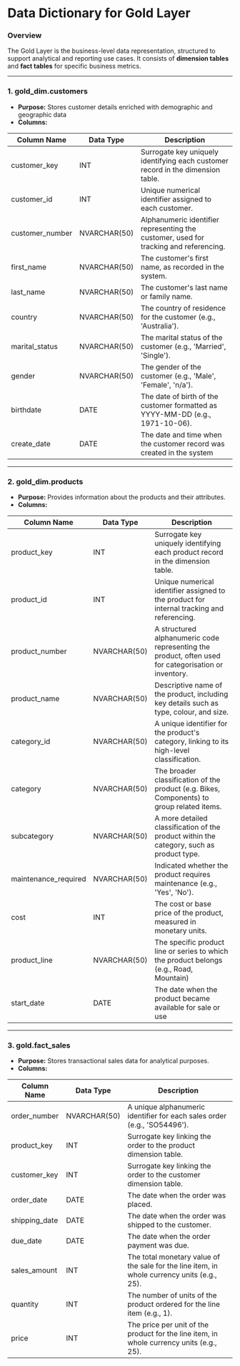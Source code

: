 # Data Dictionary for Gold Layer

### Overview
The Gold Layer is the business-level data representation, structured to support analytical and reporting use cases. It consists of **dimension tables** and **fact tables** for specific business metrics.

---

### 1. gold_dim.customers
- **Purpose:** Stores customer details enriched with demographic and geographic data
- **Columns:**

| Column Name     | Data Type       | Description                                                                           |
|-----------------|-----------------|---------------------------------------------------------------------------------------|
| customer_key    | INT             | Surrogate key uniquely identifying each customer record in the dimension table.       |
| customer_id     | INT             | Unique numerical identifier assigned to each customer.                                |
| customer_number | NVARCHAR(50)    | Alphanumeric identifier representing the customer, used for tracking and referencing. |
| first_name      | NVARCHAR(50)    | The customer's first name, as recorded in the system.                                 |
| last_name       | NVARCHAR(50)    | The customer's last name or family name.                                              |
| country         | NVARCHAR(50)    | The country of residence for the customer (e.g., 'Australia').                        |
| marital_status  | NVARCHAR(50)    | The marital status of the customer (e.g., 'Married', 'Single').                       |
| gender          | NVARCHAR(50)    | The gender of the customer (e.g., 'Male', 'Female', 'n/a').                           |
| birthdate       | DATE            | The date of birth of the customer formatted as YYYY-MM-DD (e.g., 1971-10-06).         |
| create_date     | DATE            | The date and time when the customer record was created in the system                  |
---

### 2. gold_dim.products
- **Purpose:** Provides information about the products and their attributes.
- **Columns:**

| Column Name          | Data Type       | Description                                                                                          |
|----------------------|-----------------|------------------------------------------------------------------------------------------------------|
| product_key          | INT             | Surrogate key uniquely identifying each product record in the dimension table.                       |
| product_id           | INT             | Unique numerical identifier assigned to the product for internal tracking and referencing.           |
| product_number       | NVARCHAR(50)    | A structured alphanumeric code representing the product, often used for categorisation or inventory. |
| product_name         | NVARCHAR(50)    | Descriptive name of the product, including key details such as type, colour, and size.               |
| category_id          | NVARCHAR(50)    | A unique identifier for the product's category, linking to its high-level classification.            |
| category             | NVARCHAR(50)    | The broader classification of the product (e.g. Bikes, Components) to group related items.           |
| subcategory          | NVARCHAR(50)    | A more detailed classification of the product within the category, such as product type.             |
| maintenance_required | NVARCHAR(50)    | Indicated whether the product requires maintenance (e.g., 'Yes', 'No').                              |
| cost                 | INT             | The cost or base price of the product, measured in monetary units.                                   |
| product_line         | NVARCHAR(50)    | The specific product line or series to which the product belongs (e.g., Road, Mountain)              |
| start_date           | DATE            | The date when the product became available for sale or use                                           |

---

### 3. **gold.fact_sales**
- **Purpose:** Stores transactional sales data for analytical purposes.
- **Columns:**

| Column Name     | Data Type     | Description                                                                                   |
|-----------------|---------------|-----------------------------------------------------------------------------------------------|
| order_number    | NVARCHAR(50)  | A unique alphanumeric identifier for each sales order (e.g., 'SO54496').                      |
| product_key     | INT           | Surrogate key linking the order to the product dimension table.                               |
| customer_key    | INT           | Surrogate key linking the order to the customer dimension table.                              |
| order_date      | DATE          | The date when the order was placed.                                                           |
| shipping_date   | DATE          | The date when the order was shipped to the customer.                                          |
| due_date        | DATE          | The date when the order payment was due.                                                      |
| sales_amount    | INT           | The total monetary value of the sale for the line item, in whole currency units (e.g., 25).   |
| quantity        | INT           | The number of units of the product ordered for the line item (e.g., 1).                       |
| price           | INT           | The price per unit of the product for the line item, in whole currency units (e.g., 25).      |








